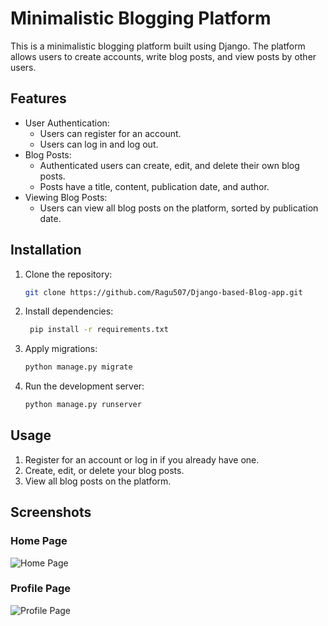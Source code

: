 
# Minimalistic Blogging Platform

This is a minimalistic blogging platform built using Django. The platform allows users to create accounts, write blog posts, and view posts by other users.

## Features

- User Authentication:
  - Users can register for an account.
  - Users can log in and log out.
- Blog Posts:
  - Authenticated users can create, edit, and delete their own blog posts.
  - Posts have a title, content, publication date, and author.
- Viewing Blog Posts:
  - Users can view all blog posts on the platform, sorted by publication date.

## Installation

1. Clone the repository:

   ```bash
   git clone https://github.com/Ragu507/Django-based-Blog-app.git

2. Install dependencies:
   
   ```bash
    pip install -r requirements.txt
   
3. Apply migrations:
   
    ```bash
    python manage.py migrate
    
4. Run the development server:

    ```bash
    python manage.py runserver

## Usage

1. Register for an account or log in if you already have one.
2. Create, edit, or delete your blog posts.
3. View all blog posts on the platform.


## Screenshots

### Home Page
![Home Page](Blog_site/screen-shots/index.jpg)

### Profile Page
![Profile Page](Blog_site/screen-shots/Profile.png)


